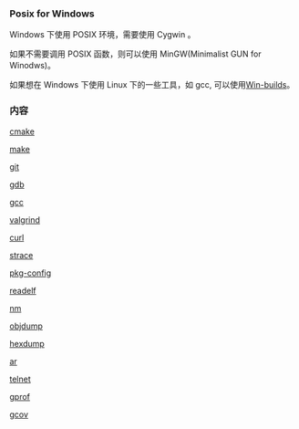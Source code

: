 
### Posix for Windows

Windows 下使用 POSIX 环境，需要使用 Cygwin 。

如果不需要调用 POSIX 函数，则可以使用 MinGW(Minimalist GUN for Winodws)。 

如果想在 Windows 下使用 Linux 下的一些工具，如 gcc, 可以使用[Win-builds](http://win-builds.org/doku.php/download_and_installation_from_windows)。


### 内容

[cmake](01_cmake/README.md)

[make](02_make/README.md)

[git](03_git/README.md)

[gdb](04_gdb/README.md)

[gcc](05_gcc/README.md)

[valgrind](06_valgrind/README.md)

[curl](07_curl/README.md)

[strace](08_strace/README.md)

[pkg-config](09_pkg-config/README.md)

[readelf](10_readelf/README.md)

[nm](11_nm/README.md)

[objdump](12_objdump/README.md)

[hexdump](13_hexdump/README.md)

[ar](14_ar/README.md)

[telnet](15_telnet/README.md)

[gprof](16_gprof/README.md)

[gcov](17_gcov/README.md)
